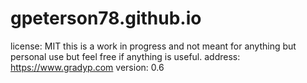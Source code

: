# gpeterson78.github.io
license: MIT this is a work in progress and not meant for anything but personal use but feel free if anything is useful.
address: https://www.gradyp.com
version: 0.6

